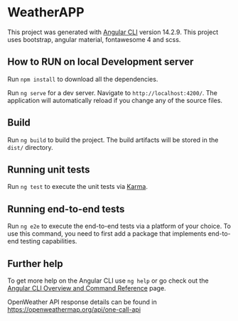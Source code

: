 # WeatherAPP

This project was generated with [Angular CLI](https://github.com/angular/angular-cli) version 14.2.9. This project uses bootstrap, angular material, fontawesome 4 and scss.

## How to RUN on local Development server

Run `npm install` to download all the dependencies.

Run `ng serve` for a dev server. Navigate to `http://localhost:4200/`. The application will automatically reload if you change any of the source files.

## Build

Run `ng build` to build the project. The build artifacts will be stored in the `dist/` directory.

## Running unit tests

Run `ng test` to execute the unit tests via [Karma](https://karma-runner.github.io).

## Running end-to-end tests

Run `ng e2e` to execute the end-to-end tests via a platform of your choice. To use this command, you need to first add a package that implements end-to-end testing capabilities.

## Further help

To get more help on the Angular CLI use `ng help` or go check out the [Angular CLI Overview and Command Reference](https://angular.io/cli) page.

OpenWeather API response details can be found in https://openweathermap.org/api/one-call-api
